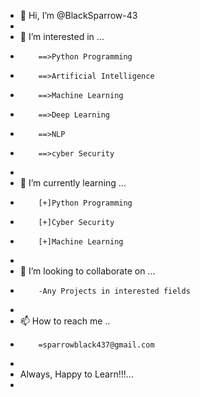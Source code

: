 - 👋 Hi, I’m @BlackSparrow-43
- 
- 👀 I’m interested in ...
-         ==>Python Programming
-         ==>Artificial Intelligence
-         ==>Machine Learning
-         ==>Deep Learning
-         ==>NLP
-         ==>cyber Security
-         
- 🌱 I’m currently learning ...
-         [+]Python Programming
-         [+]Cyber Security
-         [+]Machine Learning
-         
- 💞️ I’m looking to collaborate on ...
-         -Any Projects in interested fields
-         
- 📫 How to reach me ..
-         =sparrowblack437@gmail.com
-
- Always, Happy to Learn!!!...
-         
<!---
BlackSparrow-43/BlackSparrow-43 is a ✨ special ✨ repository because its `README.md` (this file) appears on your GitHub profile.
You can click the Preview link to take a look at your changes.
--->
